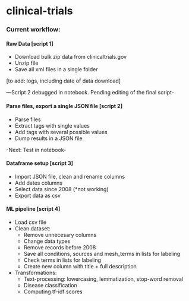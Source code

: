 # clinical-trials

### Current workflow: 
#### Raw Data  [script 1]
- Download bulk zip data from clinicaltrials.gov
- Unzip file
- Save all xml files in a single folder

[to add: logs, including date of data download]

—Script 2 debugged in notebook. Pending editing of the final script-

#### Parse files, export a single JSON file [script 2]
- Parse files
- Extract tags with single values
- Add tags with several possible values
- Dump results in a JSON file

-Next: Test in notebook- 

#### Dataframe setup [script 3]
- Import JSON file, clean and rename columns
- Add dates columns
- Select data since 2008 (*not working)
- Export data as csv

#### ML pipeline [script 4]
- Load csv file
- Clean dataset:
	- Remove unnecesary columns
	- Change data types
	- Remove records before 2008
	- Save all conditions, sources and mesh_terms in lists for labeling
	- Check terms in lists for labeling
	- Create new column with title + full description
- Transformations: 
	- Text-processing: lowercasing, lemmatization, stop-word removal
	- Disease classification 
	- Computing tf-idf scores
